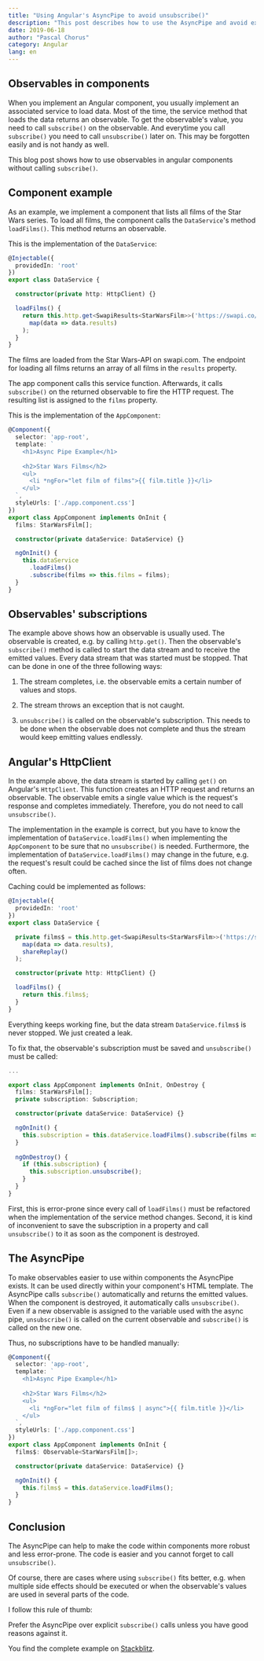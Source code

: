 ```yaml
---
title: "Using Angular's AsyncPipe to avoid unsubscribe()"
description: "This post describes how to use the AsyncPipe and avoid explicit calls of unsubscribe()"
date: 2019-06-18
author: "Pascal Chorus"
category: Angular
lang: en
---
```


## Observables in components

When you implement an Angular component, you usually implement an associated service
to load data.
Most of the time, the service method that loads the data returns an observable.
To get the observable's value, you need to call `subscribe()` on the observable.
And everytime you call `subscribe()` you need to call `unsubscribe()` later on.
This may be forgotten easily and is not handy as well.

This blog post shows how to use observables in angular components without
calling `subscribe()`.


## Component example

As an example, we implement a component that lists all films of the Star Wars series.
To load all films, the component calls the `DataService`'s method `loadFilms()`.
This method returns an observable.

This is the implementation of the `DataService`:
```typescript
@Injectable({
  providedIn: 'root'
})
export class DataService {

  constructor(private http: HttpClient) {}

  loadFilms() {
    return this.http.get<SwapiResults<StarWarsFilm>>('https://swapi.co/api/films/').pipe(
      map(data => data.results)
    );
  }
}
```
The films are loaded from the Star Wars-API on swapi.com.
The endpoint for loading all films returns an array of all films in the `results` property.

The app component calls this service function.
Afterwards, it calls `subscribe()` on the returned observable to fire the HTTP request.
The resulting list is assigned to the `films` property.


This is the implementation of the `AppComponent`:
```typescript
@Component({
  selector: 'app-root',
  template: `
    <h1>Async Pipe Example</h1>
    
    <h2>Star Wars Films</h2>
    <ul>
      <li *ngFor="let film of films">{{ film.title }}</li>
    </ul>
  `,
  styleUrls: ['./app.component.css']
})
export class AppComponent implements OnInit {
  films: StarWarsFilm[];

  constructor(private dataService: DataService) {}

  ngOnInit() {
    this.dataService
      .loadFilms()
      .subscribe(films => this.films = films);
  }
}
```


## Observables' subscriptions

The example above shows how an observable is usually used.
The observable is created, e.g. by calling `http.get()`.
Then the observable's `subscribe()` method is called to start the data stream
and to receive the emitted values.
Every data stream that was started must be stopped.
That can be done in one of the three following ways:

1. The stream completes, i.e. the observable emits a certain number of values
and stops.

2. The stream throws an exception that is not caught.

3. `unsubscribe()` is called on the observable's subscription. This needs to be done
when the observable does not complete and thus the stream would
keep emitting values endlessly. 


## Angular's HttpClient
In the example above, the data stream is started by calling `get()` on Angular's
`HttpClient`. This function creates an HTTP request and returns an observable.
The observable emits a single value which is the request's response and completes
immediately. Therefore, you do not need to call `unsubscribe()`.

The implementation in the example is correct, but you have to know the implementation
of `DataService.loadFilms()` when implementing the `AppComponent` to be sure
that no `unsubscribe()` is needed.
Furthermore, the implementation of `DataService.loadFilms()` may change in the
future, e.g. the request's result could be cached since the list of films
does not change often.

Caching could be implemented as follows:
```typescript
@Injectable({
  providedIn: 'root'
})
export class DataService {

  private films$ = this.http.get<SwapiResults<StarWarsFilm>>('https://swapi.co/api/films/').pipe(
    map(data => data.results),
    shareReplay()
  );

  constructor(private http: HttpClient) {}

  loadFilms() {
    return this.films$;
  }
}
```

Everything keeps working fine, but the data stream `DataService.films$` is never stopped.
We just created a leak.

To fix that, the observable's subscription must be saved and `unsubscribe()`
must be called:
```typescript
...

export class AppComponent implements OnInit, OnDestroy {
  films: StarWarsFilm[];
  private subscription: Subscription;

  constructor(private dataService: DataService) {}

  ngOnInit() {
    this.subscription = this.dataService.loadFilms().subscribe(films => this.films = films);
  }
  
  ngOnDestroy() {
    if (this.subscription) {
      this.subscription.unsubscribe();
    }
  }
}
```

First, this is error-prone since every call of `loadFilms()` must be refactored
when the implementation of the service method changes.
Second, it is kind of inconvenient to save the subscription in a property
and call `unsubscribe()` to it as soon as the component is destroyed.


## The AsyncPipe

To make observables easier to use within components the AsyncPipe exists.
It can be used directly within your component's HTML template.
The AsyncPipe calls `subscribe()` automatically and returns the emitted values.
When the component is destroyed, it automatically calls `unsubscribe()`.
Even if a new observable is assigned to the variable used with the async pipe,
`unsubscribe()` is called on the current observable and `subscribe()` is called
on the new one.

Thus, no subscriptions have to be handled manually:
```typescript
@Component({
  selector: 'app-root',
  template: `
    <h1>Async Pipe Example</h1>
    
    <h2>Star Wars Films</h2>
    <ul>
      <li *ngFor="let film of films$ | async">{{ film.title }}</li>
    </ul>
  `,
  styleUrls: ['./app.component.css']
})
export class AppComponent implements OnInit {
  films$: Observable<StarWarsFilm[]>;

  constructor(private dataService: DataService) {}

  ngOnInit() {
    this.films$ = this.dataService.loadFilms();
  }
}
```

## Conclusion

The AsyncPipe can help to make the code within components more robust and less
error-prone.
The code is easier and you cannot forget to call `unsubscribe()`.

Of course, there are cases where using `subscribe()` fits better, e.g. when
multiple side effects should be executed or when the observable's values
are used in several parts of the code.

I follow this rule of thumb:

Prefer the AsyncPipe over explicit `subscribe()` calls unless you have good
reasons against it.

You find the complete example on [Stackblitz](https://stackblitz.com/github/pchorus/async-pipe-example).
